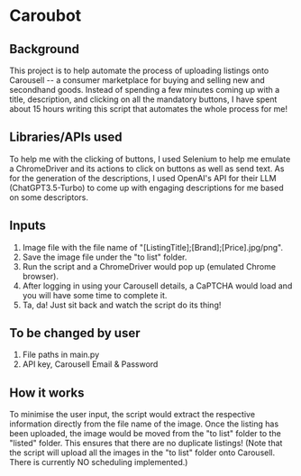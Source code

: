 # Caroubot

## Background
This project is to help automate the process of uploading listings onto Carousell -- a consumer marketplace for buying and selling new and secondhand goods.
Instead of spending a few minutes coming up with a title, description, and clicking on all the mandatory buttons, I have spent about 15 hours writing this script that automates the whole process for me!

## Libraries/APIs used
To help me with the clicking of buttons, I used Selenium to help me emulate a ChromeDriver and its actions to click on buttons as well as send text.
As for the generation of the descriptions, I used OpenAI's API for their LLM (ChatGPT3.5-Turbo) to come up with engaging descriptions for me based on some descriptors.

## Inputs
1. Image file with the file name of "[ListingTitle];[Brand];[Price].jpg/png".
2. Save the image file under the "to list" folder.
3. Run the script and a ChromeDriver would pop up (emulated Chrome browser).
4. After logging in using your Carousell details, a CaPTCHA would load and you will have some time to complete it.
5. Ta, da! Just sit back and watch the script do its thing!

## To be changed by user
1. File paths in main.py
2. API key, Carousell Email & Password

## How it works
To minimise the user input, the script would extract the respective information directly from the file name of the image.
Once the listing has been uploaded, the image would be moved from the "to list" folder to the "listed" folder. This ensures that there are no duplicate listings! (Note that the script will upload all the images in the "to list" folder onto Carousell. There is currently NO scheduling implemented.)